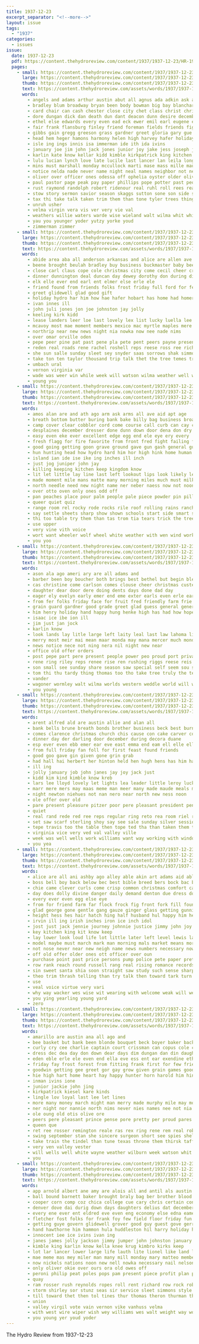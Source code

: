 ```yaml
---
title: 1937-12-23
excerpt_separator: "<!--more-->"
layout: issue
tags:
  - "1937"
categories:
  - issues
issue:
  date: 1937-12-23
  pdf: https://content.thehydroreview.com/content/1937/1937-12-23/HR-1937-12-23.pdf
  pages:
    - small: https://content.thehydroreview.com/content/1937/1937-12-23/small/HR-1937-12-23-01.jpg
      large: https://content.thehydroreview.com/content/1937/1937-12-23/large/HR-1937-12-23-01.jpg
      thumb: https://content.thehydroreview.com/content/1937/1937-12-23/thumbnails/HR-1937-12-23-01.jpg
      text: https://content.thehydroreview.com/assets/words/1937/1937-12-23/HR-1937-12-23-01.txt
      words:
        - angels and adams arthur austin abut all agnus ada adkin ask alfred arnold are amos ama ally ave angie andrew accord
        - bradley blum broadway bryan been body bowman big bay blanchard bonte bertha ben back ball bengal bonita below bunk bouquet birth bickell beadle branson bridge bobby bell bring bert beth bonus but begin both blaine bill browne butler bry business blakley
        - card chair can cash chester close city chet class christ christmas clarence christine cantrell chas credo cope coe cooper cox colonel caddo cloud comes clara crissman claus clair county claude charles candy crownover church cone collier come chris clinton cartwright canyon carl crawford
        - dore dungan dick dan death dun dant deacon dunn desire december dach daya dumas dewey deo dunithan dei doing dash den day down done
        - ethel else edwards every even ead eck ewer emil earl eugene eichelberger early emory elmer eve eastern ewing ernest epton edward euler ever ery
        - fair frank flansburg finley friend foreman fields friends figures famous fly friday flowers fresh folsom from flash folks fear fuss frost for fred farewell floyd fail french full frazier fun first
        - gibbs gain gregg greeson grass gardner greet gloria gary gue green good gripe glidewell gift getting gregory gruber ghering glad given glass george
        - head hem heger hamons harmony helen high harvey hafer holiday haas hatfield homer has hardin hainline honor henry heep him half hill hinton holy howard hume heidebrecht herbert happy how had hollis hydro heard harry harold home her
        - isle ing ings innis isa immerman ide ith ida ivins
        - january joe jim john jack jones junior joy jake jess joseph jordan johns jubert
        - karlin kate know kellar kidd kimble kirkpatrick king kitchen
        - lulu lucian lynch love late lucile last lancer lan leila long lee lovely little lloyd labonte lemen lodge lottie lewis lea leonard list like lowell left leonards ley learn
        - mins must marshall monday mccullock marti mase mass mille maude most may man money martha munch made moore merry members matter mas much main melody march mies men mane more mary mean monroe miller merchan master miss murphy might max
        - notice nelda nade never name night neal names neighbor not new noel ning niehues nachtigall
        - oliver over officer ones odessa off ophelia oyster older olivia
        - paul pastor page peak pay paper phillips pope potter past people pun peter proud pin patron per para pitzer perle pieper paterson place packard plenty peden peace pankratz pearl
        - rust raymond randolph robert ridenour real ruhl roll rees ready rowland rose rowan roy read running road rate reading ranger renew rather rushing rathbun russell ruth robertson reason richert rath
        - stow story sermon savior season skaggs sutton sone son side seems senior steward solem samuel spear streets slemp surface special santa shantz sides slagell soo shanks stunz spies sens show school such simpson say sincere suter speech stead sylvester sue stockton sage saturday stalling starring sack sis smith seek star siew scarth short stroke see shipp staples shown sia sing stange setting she swartzendruber schroder seem space
        - tax thi take talk taken trim them than tone tyler trees thing town trevor tiny takes thralls then tine ties too thelma tow the tell taylor
        - unruh usher
        - velma virgin vera vis ver very vie val
        - weathers willie waters warde wise wieland walt wilma whit white willi winkleman was will williams warden wide wish whitley why worthy willard work working weeks with wit willing want west william walter warder
        - yau you younger yoder yutzy yorke youd
        - zimmerman zimmer
    - small: https://content.thehydroreview.com/content/1937/1937-12-23/small/HR-1937-12-23-02.jpg
      large: https://content.thehydroreview.com/content/1937/1937-12-23/large/HR-1937-12-23-02.jpg
      thumb: https://content.thehydroreview.com/content/1937/1937-12-23/thumbnails/HR-1937-12-23-02.jpg
      text: https://content.thehydroreview.com/assets/words/1937/1937-12-23/HR-1937-12-23-02.txt
      words:
        - abide area aba all anderson arkansas and alice are allen ave austell ale auxier ang ande aid
        - beene brought beulah bradley buy business buckmaster baby bee billy but back best bill burgman brothers been
        - close carl claus cope cole christmas city come cecil cheer cress colony check cares cox clarence collier church clinton came
        - dinner dunnington deal duncan day dewey dorothy don during ditmore dennis desire dan daughters daughter due
        - elk elle ever end earl ent elmer else erle ele
        - friend found from friends folks frost friday full ford for fellow frank floyd
        - greet glidewell glad good gift
        - holiday hydro har him how hae hafer hobart has home had homer hardware harris homes happy her hes hubert hope harry
        - ivan innes ill
        - john juli jones jon joe johnston jay jolly
        - keeling kirk kidd
        - lease landers leer loe last lovely lex list lucky luella lee let lemon litle like lucian long life lillian lynch lane lookeba learn lilly
        - mcavoy most mae moment members mexico mac myrtle maples mere mons means mond may made monday mis maxton merry memory miller miss melba myrl
        - northrip near new news night nia nowka now nee nade nims
        - over omar orville oden
        - pepe peer pine pat past pene pla pete pent peers payne present pause pere peper pebley pore presley pearl people pape
        - reden real roads rene rachel roshell reps reese ross ree richardson reis res rowland ropers rollin ridge ring ruth roe rade roy rams royce radio
        - she sun salle sunday sleet sey snyder saas sorrows shak simmons see sick standard school saturday short smith season store sund service son santa stange
        - take ton ten taylor thousand trip talk thet the tree temes trees tate tee thu
        - umbach ural
        - vernon virginia var
        - wade was weer win while week will watson wilma weather well wires with went walle
        - young you
    - small: https://content.thehydroreview.com/content/1937/1937-12-23/small/HR-1937-12-23-03.jpg
      large: https://content.thehydroreview.com/content/1937/1937-12-23/large/HR-1937-12-23-03.jpg
      thumb: https://content.thehydroreview.com/content/1937/1937-12-23/thumbnails/HR-1937-12-23-03.jpg
      text: https://content.thehydroreview.com/assets/words/1937/1937-12-23/HR-1937-12-23-03.txt
      words:
        - amos alan are and ath ago arm ask arms all ave aid apt age
        - breath bottom butter buring bank bake billy bag business broad blaze break bender brush bench body but back brought big bread been buckles buck bare beat bleak bob
        - camp cover clear cobbler cord come course call curb can cay con cinnamon car cara cords cold cost cani cross chance canteen cool coins circle county cant cable close cattle chic came churches canyon
        - desplaines december dresser done dunn down door dena don dry den dou dough dog drag doubt dust deep dressing der dark day dawn
        - easy even eke ever excellent edge egg end ele eye ery every
        - fresh flagg for fire favorite from front fred fight failing fine fair full french favor face fast fallen fore fruit faint fuel flow fee first felt forget far fingers found farm fires
        - good going getting goon grave ground gave gun gash general gulch
        - hun hunting head how hydro hard him hor high hink home human hed hands hill hot hunt heading holes hawa hui heres hearty hour hell held half hundred her hills hand has horse heavens hair had
        - island ian ide ise ike ing inches ill inch
        - just jog juniper john jay
        - killing keeping kitchen keep kingdom know
        - lit let little lay line last left lookout lips look likely lemay light like lon lord long lemon low latigo lat link
        - made moment mile mans matte many morning miles much must milk mount marian may maria marking mean man more means matter mast most might mexico magoon
        - north needle need new night name ner neber naess now not noon never
        - over otto oven only ones odd off
        - pan peaches place pour palm people pale piece powder pin pillow per post por pass palms picking public
        - queer quiet quiz
        - range room rel rocky rode rocks rile roof rolling rains ranch ruth rings riding rim run rab running red rea regular rider rock rust
        - say settle sheets sharp show shown schools start side smart seen shook she slow still strike sad spears sane stores stream square saw sher south straight single story struck said strong sewing sweep sat sleep strand sand sot sauce such stamp slim send stand stamps see set stitch sai strength streets sheriff self steve strange sugar sor
        - thi too table try them than tas trom tia tears trick the trees turn tha tell then touch top tall toward thing toa take trail
        - use upper
        - very vine vith voice
        - wort want wheeler wolf wheel white weather with wen wind work well walt word wax was west while worn wyeth way working will wide week world wit went
        - you yoo
    - small: https://content.thehydroreview.com/content/1937/1937-12-23/small/HR-1937-12-23-04.jpg
      large: https://content.thehydroreview.com/content/1937/1937-12-23/large/HR-1937-12-23-04.jpg
      thumb: https://content.thehydroreview.com/content/1937/1937-12-23/thumbnails/HR-1937-12-23-04.jpg
      text: https://content.thehydroreview.com/assets/words/1937/1937-12-23/HR-1937-12-23-04.txt
      words:
        - ason ala ago ameri ary are all adams and
        - barber been boy boucher both brings best bethel but begin blessing buy bee bot book bell billy baby bai better begun
        - cas christine come carlson comes clouse cheer christmas custer check class chester city chris con came cal clinton carrere county can college caddo coffey che
        - daughter dear door dere doing dents days done dad day
        - eager ely evelyn early emer end eme exter earls even erle earl ele
        - from fer folks friday face for fruit fred friendly farm frie
        - grain guard gardner good grade greet glad guess general gener given ger graff
        - him henry holiday hand happy hung henke high has had how hope herndon hopewell hasty her hydro heisel home harvey
        - isaac ice ibe ion ill
        - jim just jan jock
        - karlin know
        - look lands lay litle large left laity leal last law lahoma life loyal long lin loud let lee lines legion loan less loe later late lou
        - merry most meir mai mean maar monda may mana mercer much monday margie more miller members monas morning money mere maak made
        - news notice nece not ning nera nil night new near
        - office old offer orders
        - post pepe part pere present people power peo proud port private peace pape peper pope pele pane pers pla pass pert pol
        - rene ring riley reps renee rise ren rushing riggs reese reis reid ralph ree
        - son small see sunday share season saw special self seem sou say shed school stage sally schools sport soucy study swell sincere such
        - tom thi thu tardy thing thomas too tho take tree truly the teacher team
        - vander
        - wagoner wormley walt wilma worlds western weddle world will with well while willing whit why wish welcome wedding way want win west was worth weatherford words wee
        - you young
    - small: https://content.thehydroreview.com/content/1937/1937-12-23/small/HR-1937-12-23-05.jpg
      large: https://content.thehydroreview.com/content/1937/1937-12-23/large/HR-1937-12-23-05.jpg
      thumb: https://content.thehydroreview.com/content/1937/1937-12-23/thumbnails/HR-1937-12-23-05.jpg
      text: https://content.thehydroreview.com/assets/words/1937/1937-12-23/HR-1937-12-23-05.txt
      words:
        - arent alfred ald are austin allie and alan all
        - bank bells brune breath bonds brother business beck best burns been bara bos brown but buy beams began blow bring
        - comes clarence christmas church chis cause con cake carver come convey canyon car common comfort
        - dinner day der darling door december during decora duane
        - esp ever even ebb emer ear eve east emma end eam ell elle ellen excellent
        - from full friday fan foll for first feast found friends
        - good goo gave gin given gone grin grab
        - had hall hai herbert her hinton held hen hugh hens has him harding herre heart heres house honor happy holiday hydro home hope hidden harold hour hands hearty
        - ill ing
        - jolly january job john janes jay joy jack just
        - kidd kim kind kimble know kreb
        - lars lee lloyd lovely let lights lea leader little leroy luck late like loyal lack long look
        - marr mere mers may maas meme man meer many made maude meals mer miller moment mus merit more merry mas mile much
        - night newton niehues not nan nero near north new ness noon
        - ole offer over old
        - pare present pleasure pitzer poor pere pleasant president pene pepe past post per pense pot
        - quiet
        - real rand rede red ree reps regular ring reto rea room riel roe rel rak rene reach renee
        - set saw scarf sterling shoy say see sale sunday silver session son south sea surprise saturday sincere street style service sing seed she seen sin
        - tepe travis too the table then tope ted tha than taken them toon turn tree teng try tue tho terre test
        - virginia vice very ved val valley ville
        - week was well wells work williams want way working with window weeks washita went wonder word welcome will willi why wish west
        - you yea
    - small: https://content.thehydroreview.com/content/1937/1937-12-23/small/HR-1937-12-23-06.jpg
      large: https://content.thehydroreview.com/content/1937/1937-12-23/large/HR-1937-12-23-06.jpg
      thumb: https://content.thehydroreview.com/content/1937/1937-12-23/thumbnails/HR-1937-12-23-06.jpg
      text: https://content.thehydroreview.com/assets/words/1937/1937-12-23/HR-1937-12-23-06.txt
      words:
        - alice are all ani ashby ago alley able akin art adams aid abla and aver age alexander
        - boss bell boy back below bec best bible breed bers bock bac break big bet begin bureau body business began breeding bon block bread better box but bowe bury been brother brown buffalo bor
        - chie came clever curls come crisp common christmas comfort cause class cattle colonel christina cobb collar cat clair course charity chief car camp count clone center circle care chance credit con corners charley can coins claus chain christ china cant chic coss carlson
        - day does dolly divine danger daily demand denton due dress down dear dence dad during don doll doing die death dears deaton drift dainty december
        - every ever even egg else eye
        - from for friend farm far flock frock fig front fork fill found firm fresh folks few fall first fever folk full finn
        - glad george gone gentle gang gauze ginger glass getting gunning good game grower
        - height hess hes hair hatch hing half husband hul happy him hea human had hens head high has hand holiday house how hold hem heads home hydro her huck
        - irvin ill ing irish inches iron ice inch idol
        - jost just jack jennie journey johnnie justice jimmy john joy jess julius
        - key kitchen king kit know keep
        - lay lower look loud life lot little later left level lewis land large live lines larger likely letter lit long light less like last low lacks lady lately liverpool lips let love london
        - model maybe must march mark man morning mals market means more marsden made materia matter miss mere most main men mand mor much many mon magazine may mulberry milk meats
        - not nose never near new neigh name news numbers necessary now neck non
        - off old offer older ones ott officer over oun
        - purchase point past price persons pump police pete paper pretty pork punch papier perfect penrod person plenty place pro pass
        - row rank reach round russell rang real rising romance records relation rule rec room roll road ridge
        - sin sweet santa shia soon straight saw study such sense sharp store side stanley smaller simple story spire style shown single she shoulder sides standard still say smooth service stand show six star size see set small sheer son safe stocks season second states sat send sion seen sewing styles soo stock sister smith sellers said soc
        - theo trim thrash telling than try talk then toward tark turn test trio tongue them trust top tha tal tana too teddy the trend toms trip take thing teacher
        - use
        - veal voice virtue very vari
        - why way wacker wes wise wit wearing with welcome weak will went work was word willie wild window wish warden wig wax wool world wife well warning waste wink watch writer wells
        - you ying yearling young yard
        - zero
    - small: https://content.thehydroreview.com/content/1937/1937-12-23/small/HR-1937-12-23-07.jpg
      large: https://content.thehydroreview.com/content/1937/1937-12-23/large/HR-1937-12-23-07.jpg
      thumb: https://content.thehydroreview.com/content/1937/1937-12-23/thumbnails/HR-1937-12-23-07.jpg
      text: https://content.thehydroreview.com/assets/words/1937/1937-12-23/HR-1937-12-23-07.txt
      words:
        - amarillo are austin ana all ago and
        - bee basket but bank been blonde bouquet beck boyer baker back beasley ben bring blue bridgeport browne brans board bos bree books black better business boy ball
        - curly cry cee charlie captain court crissman can copus cole clarence ceren christmas carnegie crown card craig cares cherish come christ cope
        - dress dec dea day don down dear days dim dungan dan din daughters doll deas
        - eden eble erle ele even end ella eve ess ent ear exendine ethel else earl eye erie
        - friday fay frost forest from fitting frank first for few friends frid flower full forget fox
        - goodwin getting gee greet gor gay grow given grain games good george grade gone glad gant geary gregg
        - hie high hart home heart hay happy hunter horn harold him hinton hair house hope hydro hasten hamilton her hom hert
        - inman ivins ione
        - junior jackie john jing
        - kirkpatrick kiesel kare kinds
        - lingle lov loyal last lee let lines
        - more many money march might man merry made murphy mile may moore melvin miller mis men mas mare most mere mony mille
        - ner night nor nannie north nims never nies names nee not nia now new numbers
        - ole oung old otis olive ore
        - peers pere pleasant prince pense pore pretty per proud pares paul pet pane pins pepe peoples purple
        - queen que
        - ret ree rosser remington reale ras rex ring rene rem real robert rec roa reis rie reps
        - swing september stan she sincere surgeon short see spies shelby shape service sey snow sharry senior sister santa son sons school sylvester store strong season sewing smile simpson storm sees smith sale sung south still sese scarth seven sunday seed
        - take train the tindel than tune texas throne them thirsk taff then tree talk thi tope ten tso tes talkington tucker teeter tell
        - very ven valley vester
        - will wells well white wayne weather wilburn week watson whit walter want went west wilt was wish wade weatherford with world williams
        - you
    - small: https://content.thehydroreview.com/content/1937/1937-12-23/small/HR-1937-12-23-08.jpg
      large: https://content.thehydroreview.com/content/1937/1937-12-23/large/HR-1937-12-23-08.jpg
      thumb: https://content.thehydroreview.com/content/1937/1937-12-23/thumbnails/HR-1937-12-23-08.jpg
      text: https://content.thehydroreview.com/assets/words/1937/1937-12-23/HR-1937-12-23-08.txt
      words:
        - app arnold albert ane amy are alois all and antil als austin aline ask arbes acre ann ater acres ary ark arendt aid amos
        - ball bound barnett baker brought braly bag ber brother blood bough bully better boys beer butts blaine bros both been bayless bis boo binder bostick back business best bixler bengal bertha big bill buck buckmaster broadway but boswell box balloon baptist brita book bem
        - cooper corn comp coz chica college cue cary chris certain contractor cope curnutt comb can call con colt christ carlson city cost cromwell cant cash church claus counter chant cat county coin came cares criss case coby court carl christmas cheer come christina cia craft cold
        - denver dove dai durig down days daughters delius dat december daughter duke dry davi dae during dewey dance day danger davison
        - every ene ever ent eldred eve even eng economy else edna eames elmer easy end
        - fletcher fost folks for frank foy few field floor friday fun fortune ferguson fears farms frost frances fon from fies fountain friends fais fallen fed front fea first fing foss force fairly forget friend fine
        - getting guye govern glidewell grover good guy guest gove gerry gravel gray geary garvey given gave gring grab giles glen gallant goes going george gibson
        - hand hawthorne him hammon hula huddleston hil harry holiday health has had hool helmuth hey her heap hart homa heger hens harrow hen hamons head horse hore howard hul hesser home hydro hatch hanks harness herndon honor hurst high holding holt hamilton half helt hope
        - innocent iee ice ivins ivan ing
        - janes james jolly jackson jimmy jumper john johnston january jody jin justice
        - kimble king karlin know kella knee krug kimbro kirks keep
        - lot lar lancer lower large life lauth lite lionel like land lap lianne left long lovely lines lal levi look louie ling line love late last lang
        - mae meme mas mey miler man many mill monday mary matteo members mover moore moment mattie miles marcrum means mille men mola mer may mater moree mills mel most mamie merry meas martes margie mare mcanally medina miller matt mess mere more milo miss
        - now nickels nations noon new nell nowka necessary nail nelson not ness northrip night notice nims nile nee
        - only oliver okie over ours ora old owes off
        - peroni philip peat poles pops pam present piece profit plan pere pole pretty passa pind pete pad price pein pers place powe pay pack paul pela pin poor pepe patsy pat per peper puff page pang purse powder points pore
        - quay
        - ram rosser rush reynolds ropes roll rent richard row rock roberta rene ross road russell reach reps roosevelt rolling ruby renee renew roy rates reis riley rhodes route rich rav
        - storm shirley sor stunz seas sir service sleet simmons style staten shays standing sunny salesman stock salt sata show state station sand see spohn south session stands shown son stange suit smith sled sam she small sale sal still swe say soe saturday seri season shoe sac stele sunday shake sees school sevier shows set states santa
        - till toward thet then tol tines thur thomas theron thurman them try than tell taylor times texas take tree tee tucker toan thee turns the tay town thing thi takes tory tone tindell talkington
        - union
        - valley virgil vote vain vernon vike vanhuss velma
        - with west wire wiper wish wey williams wes walt weight way wold wall wee will wayne wind wide wane warm war write worth welch wheat weeks word woodrow walker ways won well was wells welfare world want whaling whittenton wykert week
        - you young yer youd yoder
---
```


The Hydro Review from 1937-12-23

<!--more-->

